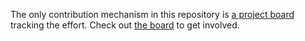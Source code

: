 The only contribution mechanism in this repository is [a project board][project board]
tracking the effort.
Check out [the board][project board] to get involved.

[project board]: https://github.com/rrrutledge/nike-seazme-deployment/projects/1
